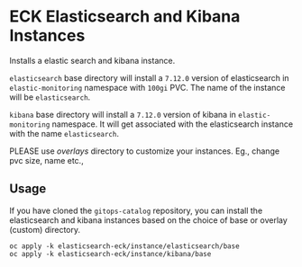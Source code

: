 # ECK Elasticsearch and Kibana Instances

Installs a elastic search and kibana instance.

`elasticsearch` base directory will install a `7.12.0` version of elasticsearch in `elastic-monitoring` namespace with `100gi` PVC. The name of the instance will be `elasticsearch`. 

`kibana` base directory will install a `7.12.0` version of kibana in `elastic-monitoring` namespace. It will get associated with the elasticsearch instance with the name `elasticsearch`. 

PLEASE use *overlays* directory to customize your instances. Eg., change pvc size, name etc.,

## Usage

If you have cloned the `gitops-catalog` repository, you can install the elasticsearch and kibana instances based on the choice of base or overlay (custom) directory.

```
oc apply -k elasticsearch-eck/instance/elasticsearch/base
oc apply -k elasticsearch-eck/instance/kibana/base
```
